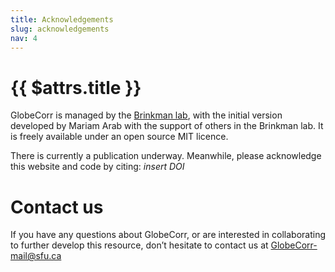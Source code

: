 ```yaml
---
title: Acknowledgements
slug: acknowledgements
nav: 4
---
```

# {{ $attrs.title }} 
GlobeCorr is managed by the [Brinkman lab](https://www.brinkman.mbb.sfu.ca/), with the initial version developed by Mariam Arab with the support of others in the Brinkman lab. It is freely available under an open source MIT licence. 

There is currently a publication underway. Meanwhile, please acknowledge this website and code by citing: *insert DOI* 

# Contact us

If you have any questions about GlobeCorr, or are interested in collaborating to further develop this resource, don’t hesitate to contact us at GlobeCorr-mail@sfu.ca
